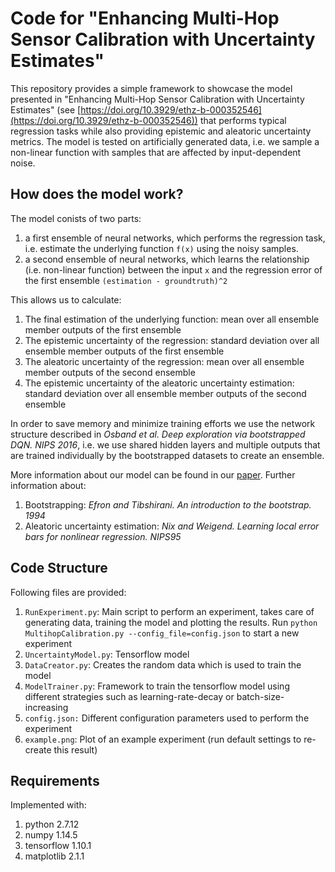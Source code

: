 # Code for "Enhancing Multi-Hop Sensor Calibration with Uncertainty Estimates"
This repository provides a simple framework to showcase the model presented in "Enhancing Multi-Hop Sensor Calibration with Uncertainty Estimates" (see [https://doi.org/10.3929/ethz-b-000352546](https://doi.org/10.3929/ethz-b-000352546)) that performs typical regression tasks while also providing epistemic and aleatoric uncertainty metrics.
The model is tested on artificially generated data, i.e. we sample a non-linear function with samples that are affected by input-dependent noise.

## How does the model work?

The model conists of two parts: 
1. a first ensemble of neural networks, which performs the regression task, i.e. estimate the underlying function `f(x)` using the noisy samples.
1. a second ensemble of neural networks, which learns the relationship (i.e. non-linear function) between the input `x` and the regression error of the first ensemble `(estimation - groundtruth)^2`

This allows us to calculate:
1. The final estimation of the underlying function: mean over all ensemble member outputs of the first ensemble
1. The epistemic uncertainty of the regression: standard deviation over all ensemble member outputs of the first ensemble
1. The aleatoric uncertainty of the regression: mean over all ensemble member outputs of the second ensemble
1. The epistemic uncertainty of the aleatoric uncertainty estimation: standard deviation over all ensemble member outputs of the second ensemble 

In order to save memory and minimize training efforts we use the network structure described in *Osband et al. Deep exploration via bootstrapped DQN. NIPS 2016*, i.e. we use shared hidden layers and multiple outputs that are trained individually by the bootstrapped datasets to create an ensemble.

More information about our model can be found in our [paper](https://doi.org/10.3929/ethz-b-000352546). Further information about:
1. Bootstrapping: *Efron and Tibshirani. An introduction to the bootstrap. 1994* 
1. Aleatoric uncertainty estimation: *Nix and Weigend. Learning local error bars for nonlinear regression. NIPS95*

## Code Structure
Following files are provided:
1. `RunExperiment.py`: Main script to perform an experiment, takes care of generating data, training the model and plotting the results. Run `python MultihopCalibration.py --config_file=config.json` to start a new experiment
1. `UncertaintyModel.py`: Tensorflow model
1. `DataCreator.py`: Creates the random data which is used to train the model
1. `ModelTrainer.py`: Framework to train the tensorflow model using different strategies such as learning-rate-decay or batch-size-increasing
1. `config.json:` Different configuration parameters used to perform the experiment
1. `example.png`: Plot of an example experiment (run default settings to re-create this result)

## Requirements
Implemented with:

1. python 2.7.12
1. numpy 1.14.5
1. tensorflow 1.10.1
1. matplotlib 2.1.1
